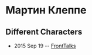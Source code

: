 # Мартин Клеппе

## Different Characters
- 2015 Sep 19 -- [FrontTalks](https://events.yandex.ru/lib/talks/3053/)    
